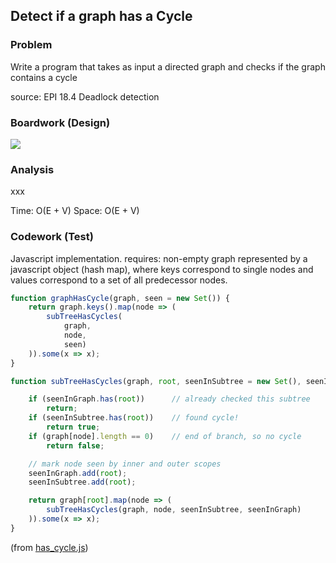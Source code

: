 ## Detect if a graph has a Cycle

### Problem

Write a program that takes as input a directed graph and checks if the graph contains a cycle

source: EPI 18.4 Deadlock detection

### Boardwork (Design)

![](../../images/xxx.jpg)

### Analysis

xxx

Time: O(E + V)
Space: O(E + V)

### Codework (Test)

Javascript implementation. requires: non-empty graph represented by a javascript object (hash map), where keys correspond to single nodes and values correspond to a set of all predecessor nodes.

```javascript
function graphHasCycle(graph, seen = new Set()) {
    return graph.keys().map(node => (
        subTreeHasCycles(
            graph, 
            node,
            seen)
    )).some(x => x);
}

function subTreeHasCycles(graph, root, seenInSubtree = new Set(), seenInGraph) {

    if (seenInGraph.has(root))      // already checked this subtree
        return;
    if (seenInSubtree.has(root))    // found cycle!
        return true;
    if (graph[node].length == 0)    // end of branch, so no cycle
        return false;

    // mark node seen by inner and outer scopes
    seenInGraph.add(root);
    seenInSubtree.add(root);

    return graph[root].map(node => (
        subTreeHasCycles(graph, node, seenInSubtree, seenInGraph)
    )).some(x => x);
}
```
(from [has_cycle.js](../../javascript/trees_and_graphs/has_cycle.js))